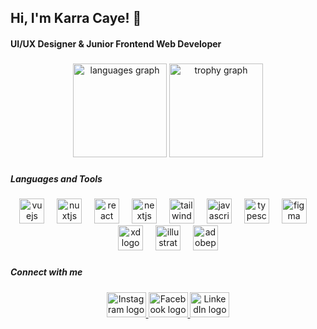 <h2 align="left">Hi, I'm Karra Caye! 👋 </h2>
<h4 align="left">UI/UX Designer & Junior Frontend Web Developer </h4>

###

<div align="center">
  <img src="https://github-readme-stats.vercel.app/api/top-langs?username=karracaye&locale=en&hide_title=false&layout=compact&card_width=320&langs_count=5&theme=dracula&hide_border=false&order=2" height="150" alt="languages graph"  />
  <img src="https://github-profile-trophy.vercel.app?username=karracaye&theme=dracula&column=4&row=2&margin-w=8&margin-h=8&no-bg=false&no-frame=false&order=4" height="150" alt="trophy graph"  />
</div>

###

<h5 align="left">Languages and Tools</h5>

###

<div align="center">
  <img src="https://cdn.jsdelivr.net/gh/devicons/devicon/icons/vuejs/vuejs-original.svg" height="40" alt="vuejs logo"  />
  <img width="12" />
  <img src="https://cdn.jsdelivr.net/gh/devicons/devicon/icons/nuxtjs/nuxtjs-original.svg" height="40" alt="nuxtjs logo"  />
  <img width="12" />
  <img src="https://cdn.jsdelivr.net/gh/devicons/devicon/icons/react/react-original.svg" height="40" alt="react logo"  />
  <img width="12" />
  <img src="https://cdn.jsdelivr.net/gh/devicons/devicon/icons/nextjs/nextjs-original.svg" height="40" alt="nextjs logo"  />
  <img width="12" />
  <img src="https://cdn.jsdelivr.net/gh/devicons/devicon/icons/tailwindcss/tailwindcss-original-wordmark.svg" height="40" alt="tailwindcss logo"  />
  <img width="12" />
  <img src="https://cdn.jsdelivr.net/gh/devicons/devicon/icons/javascript/javascript-original.svg" height="40" alt="javascript logo"  />
  <img width="12" />
  <img src="https://cdn.jsdelivr.net/gh/devicons/devicon/icons/typescript/typescript-original.svg" height="40" alt="typescript logo"  />
  <img width="12" />
  <img src="https://cdn.jsdelivr.net/gh/devicons/devicon/icons/figma/figma-original.svg" height="40" alt="figma logo"  />
  <img width="12" />
  <img src="https://skillicons.dev/icons?i=xd" height="40" alt="xd logo"  />
  <img width="12" />
  <img src="https://cdn.jsdelivr.net/gh/devicons/devicon/icons/illustrator/illustrator-plain.svg" height="40" alt="illustrator logo"  />
  <img width="12" />
  <img src="https://skillicons.dev/icons?i=ps" height="40" alt="adobephotoshop logo"  />
</div>

###

<h5 align="left">Connect with me</h5>

###

<div align="center">
      <a href="https://www.instagram.com/karracaye/" target="_blank" rel="noopener noreferrer">
      <img src="https://raw.githubusercontent.com/maurodesouza/profile-readme-generator/master/src/assets/icons/social/instagram/default.svg" width="63" height="40" alt="Instagram             logo"/>
    </a>
      <a href="https://www.facebook.com/karracaye/" target="_blank" rel="noopener noreferrer">
      <img src="https://raw.githubusercontent.com/maurodesouza/profile-readme-generator/master/src/assets/icons/social/facebook/default.svg" width="63" height="40" alt="Facebook logo">
    </a>
     <a href="https://www.linkedin.com/in/karra-caye-santillan-313429224/" target="_blank" rel="noopener noreferrer">
      <img src="https://raw.githubusercontent.com/maurodesouza/profile-readme-generator/master/src/assets/icons/social/linkedin/default.svg" width="63" height="40" alt="LinkedIn logo">
    </a>

</div>

###
